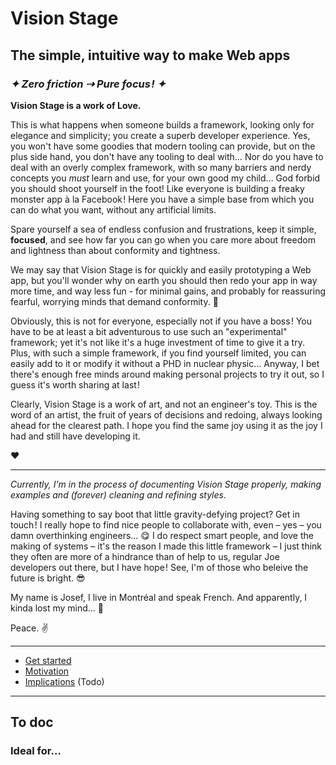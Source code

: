 # Vision Stage

## The simple, intuitive way to make Web apps
### *✦ Zero friction ⇢ Pure focus ! ✦*

**Vision Stage is a work of Love.**

This is what happens when someone builds a framework, looking only for elegance and simplicity; you create a superb developer experience. Yes, you won't have some goodies that modern tooling can provide, but on the plus side hand, you don't have any tooling to deal with… Nor do you have to deal with an overly complex framework, with so many barriers and nerdy concepts you *must* learn and use, for your own good my child… God forbid you should shoot yourself in the foot! Like everyone is building a freaky monster app à la Facebook ! Here you have a simple base from which you can do what you want, without any artificial limits.

Spare yourself a sea of endless confusion and frustrations, keep it simple, **focused**, and see how far you can go when you care more about freedom and lightness than about conformity and tightness.

We may say that Vision Stage is for quickly and easily prototyping a Web app, but you'll wonder why on earth you should then redo your app in way more time, and way less fun - for minimal gains, and probably for reassuring fearful, worrying minds that demand conformity. 🤷

Obviously, this is not for everyone, especially not if you have a boss ! You have to be at least a bit adventurous to use such an "experimental" framework; yet it's not like it's a huge investment of time to give it a try. Plus, with such a simple framework, if you find yourself limited, you can easily add to it or modify it without a PHD in nuclear physic… Anyway, I bet there's enough free minds around making personal projects to try it out, so I guess it's worth sharing at last !

Clearly, Vision Stage is a work of art, and not an engineer's toy. This is the word of an artist, the fruit of years of decisions and redoing, always looking ahead for the clearest path. I hope you find the same joy using it as the joy I had and still have developing it.

❤️

---

*Currently, I'm in the process of documenting Vision Stage properly, making examples and (forever) cleaning and refining styles.*


Having something to say boot that little gravity-defying project? Get in touch ! I really hope to find nice people to collaborate with, even – yes – you damn overthinking engineers… 😋 I do respect smart people, and love the making of systems – it's the reason I made this little framework – I just think they often are more of a hindrance than of help to us, regular Joe developers out there, but I have hope ! See, I'm of those who beleive the future is bright. 😎

My name is Josef, I live in Montréal and speak French. And apparently, I kinda lost my mind… 🤯

Peace. ✌️

---
- [Get started](docs/get-started.md)
- [Motivation](docs/motivation.md)
- [Implications](implications) (Todo)
---

## To doc

### Ideal for…
